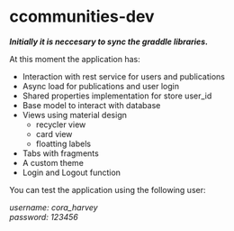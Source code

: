 # ccommunities-dev

<em><strong>Initially it is neccesary to sync the graddle libraries.</strong></em>

At this moment the application has:

- Interaction with rest service for users and publications
- Async load for publications and user login
- Shared properties implementation for store user_id
- Base model to interact with database
- Views using material design
  - recycler view
  - card view
  - floatting labels
- Tabs with fragments
- A custom theme
- Login and Logout function

You can test the application using the following user:

<em>username: cora_harvey<br/>
password: 123456</em>

